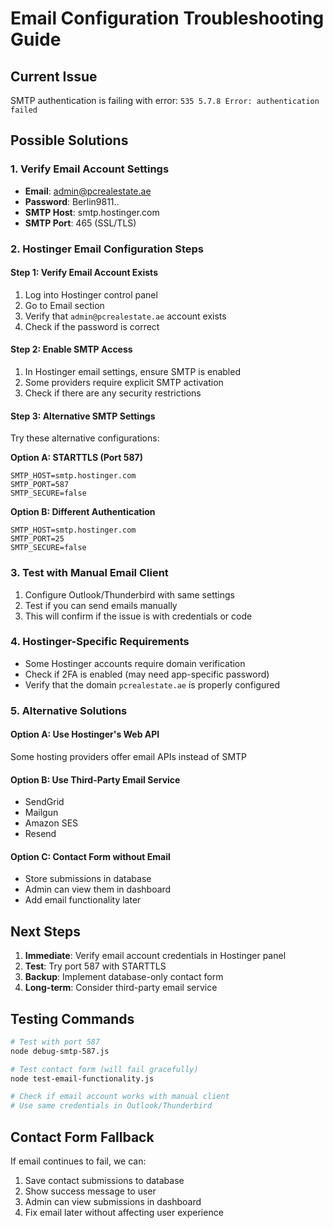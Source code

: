 # Email Configuration Troubleshooting Guide

## Current Issue
SMTP authentication is failing with error: `535 5.7.8 Error: authentication failed`

## Possible Solutions

### 1. Verify Email Account Settings
- **Email**: admin@pcrealestate.ae
- **Password**: Berlin9811..
- **SMTP Host**: smtp.hostinger.com
- **SMTP Port**: 465 (SSL/TLS)

### 2. Hostinger Email Configuration Steps

#### Step 1: Verify Email Account Exists
1. Log into Hostinger control panel
2. Go to Email section
3. Verify that `admin@pcrealestate.ae` account exists
4. Check if the password is correct

#### Step 2: Enable SMTP Access
1. In Hostinger email settings, ensure SMTP is enabled
2. Some providers require explicit SMTP activation
3. Check if there are any security restrictions

#### Step 3: Alternative SMTP Settings
Try these alternative configurations:

**Option A: STARTTLS (Port 587)**
```env
SMTP_HOST=smtp.hostinger.com
SMTP_PORT=587
SMTP_SECURE=false
```

**Option B: Different Authentication**
```env
SMTP_HOST=smtp.hostinger.com
SMTP_PORT=25
SMTP_SECURE=false
```

### 3. Test with Manual Email Client
1. Configure Outlook/Thunderbird with same settings
2. Test if you can send emails manually
3. This will confirm if the issue is with credentials or code

### 4. Hostinger-Specific Requirements
- Some Hostinger accounts require domain verification
- Check if 2FA is enabled (may need app-specific password)
- Verify that the domain `pcrealestate.ae` is properly configured

### 5. Alternative Solutions

#### Option A: Use Hostinger's Web API
Some hosting providers offer email APIs instead of SMTP

#### Option B: Use Third-Party Email Service
- SendGrid
- Mailgun
- Amazon SES
- Resend

#### Option C: Contact Form without Email
- Store submissions in database
- Admin can view them in dashboard
- Add email functionality later

## Next Steps

1. **Immediate**: Verify email account credentials in Hostinger panel
2. **Test**: Try port 587 with STARTTLS
3. **Backup**: Implement database-only contact form
4. **Long-term**: Consider third-party email service

## Testing Commands

```bash
# Test with port 587
node debug-smtp-587.js

# Test contact form (will fail gracefully)
node test-email-functionality.js

# Check if email account works with manual client
# Use same credentials in Outlook/Thunderbird
```

## Contact Form Fallback
If email continues to fail, we can:
1. Save contact submissions to database
2. Show success message to user
3. Admin can view submissions in dashboard
4. Fix email later without affecting user experience